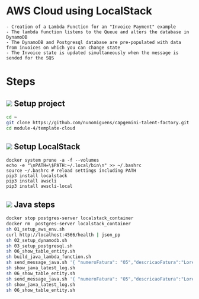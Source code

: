 # AWS Cloud using LocalStack
```
- Creation of a Lambda Function for an "Invoice Payment" example
- The lambda function listens to the Queue and alters the database in DynamoDB
- The DynamoDB and Postgresql database are pre-populated with data from invoices on which you can change state
- The Invoice state is updated simultaneously when the message is sended for the SQS
```

# Steps

## ![](https://img.icons8.com/color/19/null/gitlab.png) Setup project 

```sh
cd ~
git clone https://github.com/nunomiguens/capgemini-talent-factory.git
cd module-4/template-cloud
```

## ![](https://img.icons8.com/color/19/null/amazon-web-services.png) Setup LocalStack 
```
docker system prune -a -f --volumes
echo -e "\nPATH=\$PATH:~/.local/bin\n" >> ~/.bashrc
source ~/.bashrc # reload settings including PATH
pip3 install localstack
pip3 install awscli
pip3 install awscli-local
```

## ![](https://img.icons8.com/color/19/null/java-coffee-cup-logo--v1.png) Java steps
```sh
docker stop postgres-server localstack_container
docker rm  postgres-server localstack_container
sh 01_setup_aws_env.sh
curl http://localhost:4566/health | json_pp
sh 02_setup_dynamodb.sh
sh 03_setup_postgresql.sh
sh 06_show_table_entity.sh
sh build_java_lambda_function.sh
sh send_message_java.sh '{ "numeroFatura": "O5","descricaoFatura":"Lorem Ipsum is simply dummy text of the", "estadoFatura":"Em processamento" }'
sh show_java_latest_log.sh
sh 06_show_table_entity.sh
sh send_message_java.sh '{ "numeroFatura": "O5","descricaoFatura":"Lorem Ipsum is simply dummy text of the", "estadoFatura":"Paga" }'
sh show_java_latest_log.sh
sh 06_show_table_entity.sh
```

